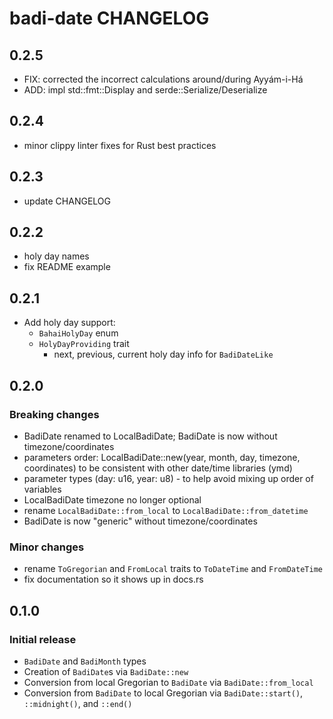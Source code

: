 # badi-date CHANGELOG

## 0.2.5
- FIX: corrected the incorrect calculations around/during Ayyám-i-Há
- ADD: impl std::fmt::Display and serde::Serialize/Deserialize

## 0.2.4
- minor clippy linter fixes for Rust best practices

## 0.2.3
- update CHANGELOG

## 0.2.2
- holy day names
- fix README example

## 0.2.1
- Add holy day support:
  - `BahaiHolyDay` enum
  - `HolyDayProviding` trait
    - next, previous, current holy day info for `BadiDateLike`

## 0.2.0

### Breaking changes
- BadiDate renamed to LocalBadiDate; BadiDate is now without timezone/coordinates
- parameters order: LocalBadiDate::new(year, month, day, timezone, coordinates) to be consistent with other date/time libraries (ymd)
- parameter types (day: u16, year: u8) - to help avoid mixing up order of variables
- LocalBadiDate timezone no longer optional
- rename `LocalBadiDate::from_local` to `LocalBadiDate::from_datetime`
- BadiDate is now "generic" without timezone/coordinates

### Minor changes
- rename `ToGregorian` and `FromLocal` traits to `ToDateTime` and `FromDateTime`
- fix documentation so it shows up in docs.rs

## 0.1.0

### Initial release
- `BadiDate` and `BadiMonth` types
- Creation of `BadiDate`s via `BadiDate::new`
- Conversion from local Gregorian to `BadiDate` via `BadiDate::from_local`
- Conversion from `BadiDate` to local Gregorian via `BadiDate::start()`, `::midnight()`, and `::end()`
